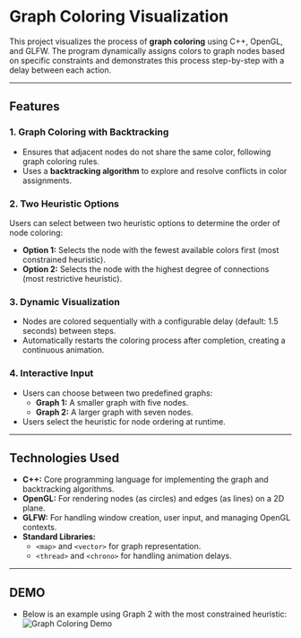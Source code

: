 # Graph Coloring Visualization

This project visualizes the process of **graph coloring** using C++, OpenGL, and GLFW. The program dynamically assigns colors to graph nodes based on specific constraints and demonstrates this process step-by-step with a delay between each action.

---

## Features

### 1. **Graph Coloring with Backtracking**
- Ensures that adjacent nodes do not share the same color, following graph coloring rules.
- Uses a **backtracking algorithm** to explore and resolve conflicts in color assignments.

### 2. **Two Heuristic Options**
Users can select between two heuristic options to determine the order of node coloring:
- **Option 1:** Selects the node with the fewest available colors first (most constrained heuristic).
- **Option 2:** Selects the node with the highest degree of connections (most restrictive heuristic).

### 3. **Dynamic Visualization**
- Nodes are colored sequentially with a configurable delay (default: 1.5 seconds) between steps.
- Automatically restarts the coloring process after completion, creating a continuous animation.

### 4. **Interactive Input**
- Users can choose between two predefined graphs:
  - **Graph 1:** A smaller graph with five nodes.
  - **Graph 2:** A larger graph with seven nodes.
- Users select the heuristic for node ordering at runtime.

---

## Technologies Used
- **C++:** Core programming language for implementing the graph and backtracking algorithms.
- **OpenGL:** For rendering nodes (as circles) and edges (as lines) on a 2D plane.
- **GLFW:** For handling window creation, user input, and managing OpenGL contexts.
- **Standard Libraries:**
  - `<map>` and `<vector>` for graph representation.
  - `<thread>` and `<chrono>` for handling animation delays.

---
## DEMO
- Below is an example using Graph 2 with the most constrained heuristic:
![Graph Coloring Demo](GIF.gif)
